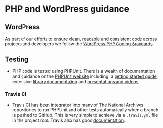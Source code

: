 # PHP and WordPress guidance

## WordPress

As part of our efforts to ensure clean, readable and consistent code across projects and developers we follow the [WordPress PHP Coding Standards](https://make.wordpress.org/core/handbook/best-practices/coding-standards/php/)

## Testing

* PHP code is tested using PHPUnit. There is a wealth of documentation and guidance on the [PHPUnit website](https://phpunit.de/) including: a [getting started guide](https://phpunit.de/), extensive [library documentation](https://phpunit.de/manual/current/en/index.html) and [presentations and videos](https://phpunit.de/presentations.html) 


### Travis CI

* Travis CI has been integrated into many of The National Archives repositories to run PHPUnit and other tests automatically when a branch is pushed to GitHub. This is very simple to achieve via a `.travis.yml` file in the project root. Travis also has good [documentation](https://docs.travis-ci.com).